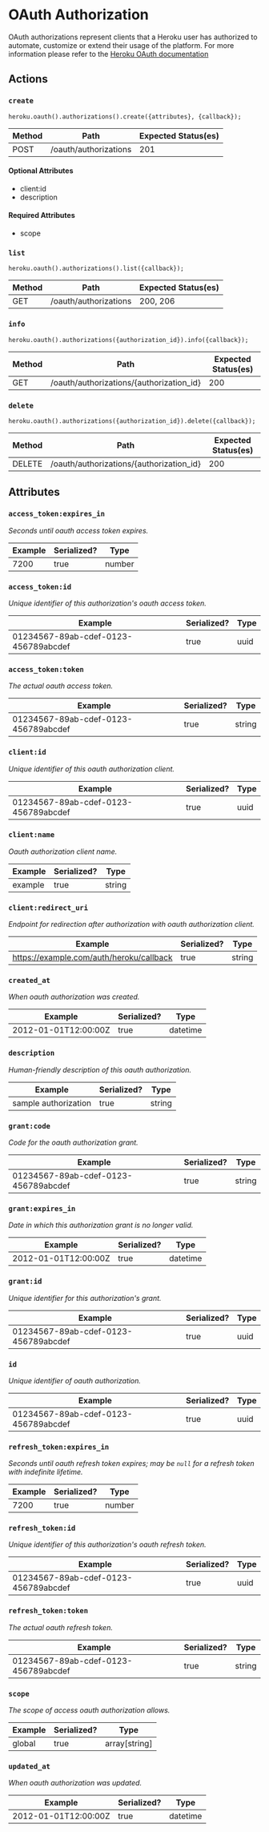 # OAuth Authorization

OAuth authorizations represent clients that a Heroku user has authorized to automate, customize or extend their usage of the platform. For more information please refer to the [Heroku OAuth documentation](https://devcenter.heroku.com/articles/oauth)

## Actions

### `create`

`heroku.oauth().authorizations().create({attributes}, {callback});`

Method | Path | Expected Status(es)
--- | --- | ---
POST | /oauth/authorizations | 201

#### Optional Attributes

- client:id
- description

#### Required Attributes

- scope

### `list`

`heroku.oauth().authorizations().list({callback});`

Method | Path | Expected Status(es)
--- | --- | ---
GET | /oauth/authorizations | 200, 206

### `info`

`heroku.oauth().authorizations({authorization_id}).info({callback});`

Method | Path | Expected Status(es)
--- | --- | ---
GET | /oauth/authorizations/{authorization_id} | 200

### `delete`

`heroku.oauth().authorizations({authorization_id}).delete({callback});`

Method | Path | Expected Status(es)
--- | --- | ---
DELETE | /oauth/authorizations/{authorization_id} | 200

## Attributes

### `access_token:expires_in`

*Seconds until oauth access token expires.*

Example | Serialized? | Type
--- | --- | ---
7200 | true | number

### `access_token:id`

*Unique identifier of this authorization's oauth access token.*

Example | Serialized? | Type
--- | --- | ---
01234567-89ab-cdef-0123-456789abcdef | true | uuid

### `access_token:token`

*The actual oauth access token.*

Example | Serialized? | Type
--- | --- | ---
01234567-89ab-cdef-0123-456789abcdef | true | string

### `client:id`

*Unique identifier of this oauth authorization client.*

Example | Serialized? | Type
--- | --- | ---
01234567-89ab-cdef-0123-456789abcdef | true | uuid

### `client:name`

*Oauth authorization client name.*

Example | Serialized? | Type
--- | --- | ---
example | true | string

### `client:redirect_uri`

*Endpoint for redirection after authorization with oauth authorization client.*

Example | Serialized? | Type
--- | --- | ---
https://example.com/auth/heroku/callback | true | string

### `created_at`

*When oauth authorization was created.*

Example | Serialized? | Type
--- | --- | ---
2012-01-01T12:00:00Z | true | datetime

### `description`

*Human-friendly description of this oauth authorization.*

Example | Serialized? | Type
--- | --- | ---
sample authorization | true | string

### `grant:code`

*Code for the oauth authorization grant.*

Example | Serialized? | Type
--- | --- | ---
01234567-89ab-cdef-0123-456789abcdef | true | string

### `grant:expires_in`

*Date in which this authorization grant is no longer valid.*

Example | Serialized? | Type
--- | --- | ---
2012-01-01T12:00:00Z | true | datetime

### `grant:id`

*Unique identifier for this authorization's grant.*

Example | Serialized? | Type
--- | --- | ---
01234567-89ab-cdef-0123-456789abcdef | true | uuid

### `id`

*Unique identifier of oauth authorization.*

Example | Serialized? | Type
--- | --- | ---
01234567-89ab-cdef-0123-456789abcdef | true | uuid

### `refresh_token:expires_in`

*Seconds until oauth refresh token expires; may be `null` for a refresh token with indefinite lifetime.*

Example | Serialized? | Type
--- | --- | ---
7200 | true | number

### `refresh_token:id`

*Unique identifier of this authorization's oauth refresh token.*

Example | Serialized? | Type
--- | --- | ---
01234567-89ab-cdef-0123-456789abcdef | true | uuid

### `refresh_token:token`

*The actual oauth refresh token.*

Example | Serialized? | Type
--- | --- | ---
01234567-89ab-cdef-0123-456789abcdef | true | string

### `scope`

*The scope of access oauth authorization allows.*

Example | Serialized? | Type
--- | --- | ---
global | true | array[string]

### `updated_at`

*When oauth authorization was updated.*

Example | Serialized? | Type
--- | --- | ---
2012-01-01T12:00:00Z | true | datetime

